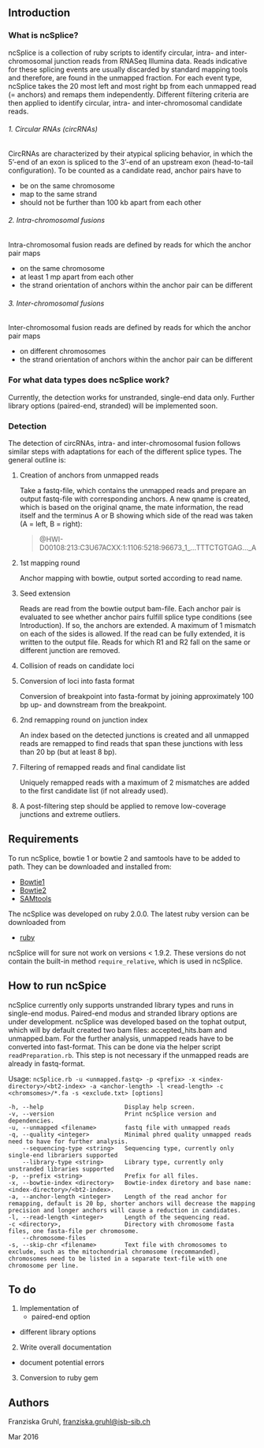[Bowtie1]: http://bowtie-bio.sourceforge.net/index.shtml
[Bowtie2]: http://bowtie-bio.sourceforge.net/bowtie2/index.shtml
[SAMtools]: http://samtools.sourceforge.net/
[ruby]: https://www.ruby-lang.org/en/


## Introduction


### What is ncSplice?
ncSplice is a collection of ruby scripts to identify circular, intra- and inter-chromosomal junction reads from RNASeq Illumina data. Reads indicative for these splicing events are usually discarded by standard mapping tools and therefore, are found in the unmapped fraction. For each event type, ncSplice takes the 20 most left and most right bp from each unmapped read (= anchors) and remaps them independently. Different filtering criteria are then applied to identify circular, intra- and inter-chromosomal candidate reads.

###### 1. Circular RNAs (circRNAs)
CircRNAs are characterized by their atypical splicing behavior, in which the 5’-end of an exon is spliced to the 3’-end of an upstream exon (head-to-tail configuration). To be counted as a candidate read, anchor pairs have to 

  - be on the same chromosome
  - map to the same strand
  - should not be further than 100 kb apart from each other

###### 2. Intra-chromosomal fusions
Intra-chromosomal fusion reads are defined by reads for which the anchor pair maps

  - on the same chromosome
  - at least 1 mp apart from each other
  - the strand orientation of anchors within the anchor pair can be different

###### 3. Inter-chromosomal fusions
Inter-chromosomal fusion reads are defined by reads for which the anchor pair maps 

  - on different chromosomes
  - the strand orientation of anchors within the anchor pair can be different

### For what data types does ncSplice work?
Currently, the detection works for unstranded, single-end data only. Further library options (paired-end, stranded) will be implemented soon.


### Detection
The detection of circRNAs, intra- and inter-chromosomal fusion follows similar steps with adaptations for each of the different splice types. The general outline is:

1. Creation of anchors from unmapped reads

   Take a fastq-file, which contains the unmapped reads and prepare an output fastq-file with corresponding anchors. A new qname is created, which is based on the original qname, the mate information, the read itself and the terminus A or B showing which side of the read was taken (A = left, B = right): 

    > @HWI-D00108:213:C3U67ACXX:1:1106:5218:96673_1_...TTTCTGTGAG..._A

2. 1st mapping round

   Anchor mapping with bowtie, output sorted according to read name.

3. Seed extension

   Reads are read from the bowtie output bam-file. Each anchor pair is evaluated to see whether anchor pairs fulfill splice type conditions (see Introduction). If so, the anchors are extended. A maximum of 1 mismatch on each of the sides is allowed. If the read can be fully extended, it is written to the output file. Reads for which R1 and R2 fall on the same or different junction are removed.

4. Collision of reads on candidate loci

5. Conversion of loci into fasta format

   Conversion of breakpoint into fasta-format by joining approximately 100 bp up- and downstream from the breakpoint.

6. 2nd remapping round on junction index

   An index based on the detected junctions is created and all unmapped reads are remapped to find reads that span these junctions with less than 20 bp (but at least 8 bp).

7. Filtering of remapped reads and final candidate list

   Uniquely remapped reads with a maximum of 2 mismatches are added to the first candidate list (if not already used).

8. A post-filtering step should be applied to remove low-coverage junctions and extreme outliers.



## Requirements
To run ncSplice, bowtie 1 or bowtie 2 and samtools have to be added to path. They can be downloaded and installed from:

  - [Bowtie1]
  - [Bowtie2]
  - [SAMtools]

The ncSplice was developed on ruby 2.0.0. The latest ruby version can be downloaded from

  - [ruby]

ncSplice will for sure not work on versions < 1.9.2. These versions do not contain the built-in method `require_relative`, which is used in ncSplice.


## How to run ncSpice
ncSplice currently only supports unstranded library types and runs in single-end modus. Paired-end modus and stranded library options are under development.
ncSplice was developed based on the tophat output, which will by default created two bam files: accepted_hits.bam and unmapped.bam. For the further analysis, unmapped reads have to be converted into fast-format. This can be done via the helper script `readPreparation.rb`. This step is not necessary if the unmapped reads are already in fastq-format.

Usage: 
```ncSplice.rb -u <unmapped.fastq> -p <prefix> -x <index-directory>/<bt2-index> -a <anchor-length> -l <read-length> -c <chromsomes>/*.fa -s <exclude.txt> [options]```

    -h, --help                       Display help screen.
    -v, --version                    Print ncSplice version and dependencies.
    -u, --unmapped <filename>        fastq file with unmapped reads
    -q, --quality <integer>          Minimal phred quality unmapped reads need to have for further analysis.
        --sequencing-type <string>   Sequencing type, currently only single-end librariers supported
        --library-type <string>      Library type, currently only unstranded libraries supported
    -p, --prefix <string>            Prefix for all files.
    -x, --bowtie-index <directory>   Bowtie-index diretory and base name: <index-directory>/<bt2-index>.
    -a, --anchor-length <integer>    Length of the read anchor for remapping, default is 20 bp, shorter anchors will decrease the mapping precision and longer anchors will cause a reduction in candidates.
    -l, --read-length <integer>      Length of the sequencing read.
    -c <directory>,                  Directory with chromosome fasta files, one fasta-file per chromosome.
        --chromosome-files
    -s, --skip-chr <filename>        Text file with chromosomes to exclude, such as the mitochondrial chromosome (recommanded), chromosomes need to be listed in a separate text-file with one chromosome per line.    
    
## To do

1. Implementation of
	- paired-end option
  - different library options
2. Write overall documentation
  - document potential errors
3. Conversion to ruby gem

## Authors
Franziska Gruhl, franziska.gruhl@isb-sib.ch

Mar 2016
